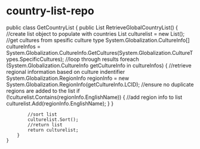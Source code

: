 # country-list-repo

public class GetCountryList
    {
        public List<string> RetrieveGlobalCountryList()
        {
            //create list object to populate with countries
            List<string> culturelist = new List<string>();
            //get cultures from spesific culture type
            System.Globalization.CultureInfo[] cultureInfos = System.Globalization.CultureInfo.GetCultures(System.Globalization.CultureTypes.SpecificCultures);
            //loop through results
            foreach (System.Globalization.CultureInfo getCultureInfo in cultureInfos)
            {
                //retrieve regional information based on culture indentifier
                System.Globalization.RegionInfo regionInfo = new System.Globalization.RegionInfo(getCultureInfo.LCID);
                //ensure no duplicate regions are added to the list
                if (!culturelist.Contains(regionInfo.EnglishName))
                {
                    //add region info to list
                    culturelist.Add(regionInfo.EnglishName);
                }
            }
            
            //sort list
            culturelist.Sort();
            //return list
            return culturelist;
        }
    }
